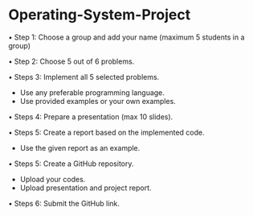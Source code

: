 # Operating-System-Project

• Step 1: Choose a group and add your name (maximum 5 students in a group)

• Step 2: Choose 5 out of 6 problems.

• Steps 3: Implement all 5 selected problems.
  - Use any preferable programming language.
  - Use provided examples or your own examples.

• Steps 4: Prepare a presentation (max 10 slides).

• Steps 5: Create a report based on the implemented code.
  - Use the given report as an example.

• Steps 5: Create a GitHub repository.
  - Upload your codes.
  - Upload presentation and project report.

• Steps 6: Submit the GitHub link.
